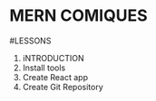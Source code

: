 # MERN COMIQUES

#LESSONS

1. iNTRODUCTION
2. Install tools
3. Create React app
4. Create Git Repository
